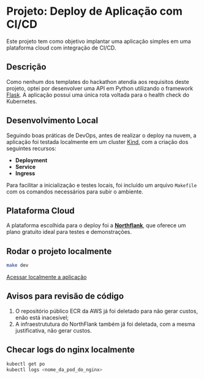 # Projeto: Deploy de Aplicação com CI/CD

Este projeto tem como objetivo implantar uma aplicação simples em uma plataforma cloud com integração de CI/CD.

## Descrição

Como nenhum dos templates do hackathon atendia aos requisitos deste projeto, optei por desenvolver uma API em Python utilizando o framework [Flask](https://flask.palletsprojects.com/en/stable/). A aplicação possui uma única rota voltada para o health check do Kubernetes.

## Desenvolvimento Local

Seguindo boas práticas de DevOps, antes de realizar o deploy na nuvem, a aplicação foi testada localmente em um cluster [Kind](https://kind.sigs.k8s.io/), com a criação dos seguintes recursos:

- **Deployment**
- **Service**
- **Ingress**

Para facilitar a inicialização e testes locais, foi incluído um arquivo `Makefile` com os comandos necessários para subir o ambiente.

## Plataforma Cloud

A plataforma escolhida para o deploy foi a **[Northflank](https://northflank.com/)**, que oferece um plano gratuito ideal para testes e demonstrações.

## Rodar o projeto localmente

``` bash
make dev
```

[Acessar localmente a aplicação](http://flask.local:30080/health)

## Avisos para revisão de código

1. O repositório público ECR da AWS já foi deletado para não gerar custos, enão está inacesível;
2. A infraestrututura do NorthFlank também já foi deletada, com a mesma justificativa, não gerar custos.

## Checar logs do nginx localmente

``` bash
kubectl get po
kubectl logs <nome_da_pod_do_nginx>
```
